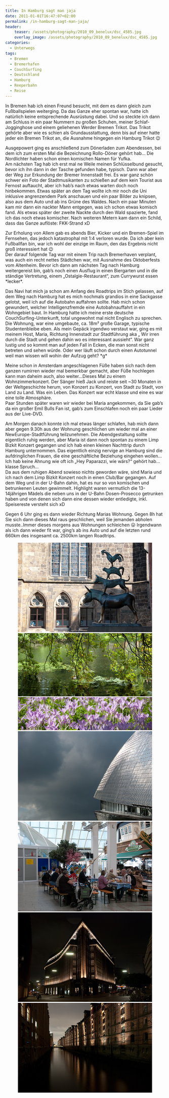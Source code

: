 ```yaml
---
title: In Hamburg sagt man jaja
date: 2011-01-01T16:47:07+02:00
permalink: /in-hamburg-sagt-man-jaja/
header:
    teaser: /assets/photography/2010_09_benelux/dsc_4585.jpg
    overlay_image: /assets/photography/2010_09_benelux/dsc_4585.jpg
categories:
  - Unterwegs
tags:
  - Bremen
  - Bremerhafen
  - CouchSurfing
  - Deutschland
  - Hamburg
  - Reeperbahn
  - Reise
---
```


In Bremen hab ich einen Freund besucht, mit dem es dann gleich zum Fußballspielen weiterging. 
Da das Ganze eher spontan war, hatte ich natürlich keine entsprechende Ausrüstung dabei. 
Und so steckte ich dann am Schluss in ein paar Nummern zu großen Schuhen, meiner Schlaf-Jogginghose und einem geliehenen Werder Bremen Trikot. 
Das Trikot gehörte aber wie es schien als Grundausstattung, denn bis auf einer hatte jeder ein Bremen Trikot an, 
die Ausnahme hingegen ein Hamburg Trikot 😉  

Ausgepowert ging es anschließend zum Dönerladen zum Abendessen, bei dem ich zum ersten Mal die Bezeichnung Rollo-Döner gehört hab&#8230;
Die Nordlichter haben schon einen komischen Namen für Yufka.  
Am nächsten Tag hab ich erst mal ne Weile meinen Schlüsselbund gesucht, bevor ich ihn dann in der Tasche gefunden habe, 
typisch. Dann war aber der Weg zur Erkundung der Bremer Innenstadt frei. 
Es war ganz schön schwer ein Foto der Stadtmusikanten zu schießen auf dem kein Tourist aus Fernost auftaucht, 
aber ich hab&#8217;s nach etwas warten doch noch hinbekommen. Etwas später an dem Tag wollte ich mir noch die Uni 
inklusive angrenzendem Park anschauen und ein paar Bilder zu knipsen, also aus dem Auto und ab ins Grüne des Waldes. 
Nach ein paar Minuten kam mir dann ein nackter Mann entgegen, was ich schon etwas komisch fand. 
Als etwas später der zweite Nackte durch den Wald spazierte, fand ich das noch etwas komischer. 
Nach weiteren Metern kam dann ein Schild, dass das Ganze auflöste: FKK-Strand xD  


Zur Erholung von Allem gab es abends Bier, Kicker und ein Bremen-Spiel im Fernsehen, das jedoch katastrophal mit 1:4 verloren wurde. 
Da ich aber kein Fußballfan bin, war ich wohl der einzige im Raum, den das Ergebnis nicht groß interessiert hat 😉  
Der darauf folgende Tag war mit einem Trip nach Bremerhaven verplant, was auch ein recht nettes Städtchen war, 
mit Ausnahme des Oktoberfests vom Altenheim. Bevor ich dann am nächsten Tag nach Hamburg weitergereist bin, 
gab&#8217;s noch einen Ausflug in einen Biergarten und in die ständige Vertretung, einem &#8222;Ostalgie-Restaurant&#8220;, 
zum Currywurst essen \*lecker\*.

Das Navi hat mich ja schon am Anfang des Roadtrips im Stich gelassen, auf dem Weg nach Hamburg hat es mich nochmals 
grandios in eine Sackgasse gelotst, weil ich auf die Autobahn auffahren sollte. Hab mich schon gewundert, 
welcher Intelligenzfremde eine Autobahnauffahrt in ein Wohngebiet baut. In Hamburg hatte ich meine erste deutsche CouchSurfing-Unterkunft, 
total ungewohnt mal nicht Englisch zu sprechen. Die Wohnung, war eine umgebaute, ca. 18m² große Garage, typische Studentenbleibe eben. 
Als mein Gepäck irgendwo verstaut war, ging es mit meinem Host, Maria, Richtung Innenstadt zur Stadtführung aka &#8222;
Wir irren durch die Stadt und gehen dahin wo es interessant aussieht&#8220;. War ganz lustig und so kommt man auf jeden Fall in Ecken, 
die man sonst nicht betreten und sehen würde. Oder wer läuft schon durch einen Autotunnel weil man wissen will wohin der Aufzug geht? \*g\*

Meine schon in Amsterdam angeschlagenen Füße haben sich nach dem ganzen rumirren wieder mal bemerkbar gemacht, 
aber Füße hochlegen kann man daheim auch, also weiter&#8230;Dieses Mal zu einem Wohnzimmerkonzert. 
Der Sänger hieß Jack und reiste seit ~30 Monaten in der Weltgeschichte herum, von Konzert zu Konzert, von Stadt zu Stadt, von Land zu Land. 
Was ein Leben. Das Konzert war echt klasse und eine es war eine tolle Atmosphäre.  
Paar Stunden später waren wir wieder bei Maria angekommen, da Sie gab’s da ein großer Emil Bulls Fan ist, 
gab’s zum Einschlafen noch ein paar Lieder aus der Live-DVD.

Am Morgen danach konnte ich mal etwas länger schlafen, hab mich dann aber gegen 9.30h aus der Wohnung geschlichen 
um wieder mal an einer NewEurope-Stadtführung teilzunehmen. Die Abendgestaltung sollte eigentlich ruhig werden, 
aber Maria ist dann noch spontan zu einem Limp Bizkit Konzert gegangen und ich hab einen kleinen Nachttrip durch Hamburg unternommen. 
Das eigentlich einzig nervige an Hamburg sind die aufdringlichen Frauen, die eine geschäftliche Beziehung eingehen wollen…
Ich hab keine Ahnung wie oft ich „Hey Paparazzi, wie wärs?“ gehört hab…klasse Spruch…  
Da aus dem ruhigen Abend sowieso nichts geworden wäre, sind Maria und ich nach dem Limp Bizkit Konzert noch in einen Club/Bar gegangen. 
Auf dem Weg und in der U-Bahn dahin, hat es nur so von komischen und betrunkenen Leuten gewimmelt. 
Highlight waren vermutlich die 13-14jährigen Mädels die neben uns in der U-Bahn Dosen-Prosecco getrunken haben und von 
denen sich dann eine dessen wieder entledigte, inkl. Speisereste versteht sich xD

Gegen 6 Uhr ging es dann wieder Richtung Marias Wohnung. Gegen 8h hat Sie sich dann dieses Mal raus geschlichen, 
weil Sie jemanden abholen musste..Immer dieses morgens aus Wohnungen schleichen 😛 Irgendwann als ich dann wieder fit war, 
ging’s ab ins Auto und auf die letzten rund 660km des insgesamt ca. 2500km langen Roadtrips.

<figure class="third">
    <a href="/assets/photography/2010_09_benelux/dsc_4193.jpg"><img src="/assets/photography/2010_09_benelux/dsc_4193.jpg"></a>
    <a href="/assets/photography/2010_09_benelux/dsc_4200_4208.jpg"><img src="/assets/photography/2010_09_benelux/dsc_4200_4208.jpg"></a>
    <a href="/assets/photography/2010_09_benelux/dsc_4240.jpg"><img src="/assets/photography/2010_09_benelux/dsc_4240.jpg"></a>
    <a href="/assets/photography/2010_09_benelux/dsc_4331.jpg"><img src="/assets/photography/2010_09_benelux/dsc_4331.jpg"></a>
    <a href="/assets/photography/2010_09_benelux/dsc_4548.jpg"><img src="/assets/photography/2010_09_benelux/dsc_4548.jpg"></a>
    <a href="/assets/photography/2010_09_benelux/dsc_4585.jpg"><img src="/assets/photography/2010_09_benelux/dsc_4585.jpg"></a>
</figure>
